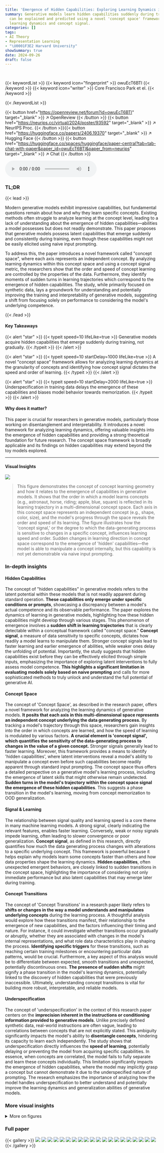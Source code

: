 ```yaml
---
title: 'Emergence of Hidden Capabilities: Exploring Learning Dynamics in Concept Space'
summary: Generative models learn hidden capabilities suddenly during training, which
  can be explained and predicted using a novel 'concept space' framework that analyzes
  learning dynamics and concept signal.
categories: []
tags:
- AI Theory
- Representation Learning
- "\U0001F3E2 Harvard University"
showSummary: true
date: 2024-09-26
draft: false
---
```


<br>

{{< keywordList >}}
{{< keyword icon="fingerprint" >}} owuEcT6BTl {{< /keyword >}}
{{< keyword icon="writer" >}} Core Francisco Park et el. {{< /keyword >}}
 
{{< /keywordList >}}

{{< button href="https://openreview.net/forum?id=owuEcT6BTl" target="_blank" >}}
↗ OpenReview
{{< /button >}}
{{< button href="https://neurips.cc/virtual/2024/poster/93592" target="_blank" >}}
↗ NeurIPS Proc.
{{< /button >}}{{< button href="https://huggingface.co/papers/2406.19370" target="_blank" >}}
↗ Hugging Face
{{< /button >}}
{{< button href="https://huggingface.co/spaces/huggingface/paper-central?tab=tab-chat-with-paper&paper_id=owuEcT6BTl&paper_from=neurips" target="_blank" >}}
↗ Chat
{{< /button >}}



<audio controls>
    <source src="https://ai-paper-reviewer.com/owuEcT6BTl/podcast.wav" type="audio/wav">
    Your browser does not support the audio element.
</audio>


### TL;DR


{{< lead >}}

Modern generative models exhibit impressive capabilities, but fundamental questions remain about how and why they learn specific concepts.  Existing methods often struggle to analyze learning at the concept level, leading to a lack of understanding about the emergence of hidden capabilities—abilities a model possesses but does not readily demonstrate. This paper proposes that generative models possess latent capabilities that emerge suddenly and consistently during training, even though these capabilities might not be easily elicited using naive input prompting. 

To address this, the paper introduces a novel framework called "concept space", where each axis represents an independent concept.  By analyzing learning dynamics within this concept space and using a concept signal metric, the researchers show that the order and speed of concept learning are controlled by the properties of the data.  Furthermore, they identify moments of sudden turns in learning trajectories which correspond to the emergence of hidden capabilities. The study, while primarily focused on synthetic data, lays a groundwork for understanding and potentially improving the training and interpretability of generative models, suggesting a shift from focusing solely on performance to considering the model's underlying competence.

{{< /lead >}}


#### Key Takeaways

{{< alert "star" >}}
{{< typeit speed=10 lifeLike=true >}} Generative models acquire hidden capabilities that emerge suddenly during training, not gradually. {{< /typeit >}}
{{< /alert >}}

{{< alert "star" >}}
{{< typeit speed=10 startDelay=1000 lifeLike=true >}} A novel "concept space" framework allows for analyzing learning dynamics at the granularity of concepts and identifying how concept signal dictates the speed and order of learning. {{< /typeit >}}
{{< /alert >}}

{{< alert "star" >}}
{{< typeit speed=10 startDelay=2000 lifeLike=true >}} Underspecification in training data delays the emergence of these capabilities and biases model behavior towards memorization. {{< /typeit >}}
{{< /alert >}}

#### Why does it matter?
This paper is crucial for researchers in generative models, particularly those working on disentanglement and interpretability.  It introduces a novel framework for analyzing learning dynamics, offering valuable insights into the emergence of hidden capabilities and providing a strong theoretical foundation for future research.  The concept space framework is broadly applicable and its findings on hidden capabilities may extend beyond the toy models explored.

------
#### Visual Insights



![](https://ai-paper-reviewer.com/owuEcT6BTl/figures_1_1.jpg)

> This figure demonstrates the concept of concept learning geometry and how it relates to the emergence of capabilities in generative models.  It shows that the order in which a model learns concepts (e.g., astronaut, horse, riding; apple, blue, square) is reflected in its learning trajectory in a multi-dimensional concept space. Each axis in this concept space represents an independent concept (e.g., shape, color, size), and the model's progress through the space reveals the order and speed of its learning.  The figure illustrates how the 'concept signal,' or the degree to which the data-generating process is sensitive to changes in a specific concept, influences learning speed and order.  Sudden changes in learning direction in concept space correspond to the emergence of 'hidden' capabilities—the model is able to manipulate a concept internally, but this capability is not yet demonstrable via naive input prompting.







### In-depth insights


#### Hidden Capabilities
The concept of "hidden capabilities" in generative models refers to the latent potential within these models that is not readily apparent during standard operation.  **These capabilities only emerge under specific conditions or prompts**, showcasing a discrepancy between a model's actual competence and its observable performance.  The paper explores the dynamics of learning in generative models, highlighting how these hidden capabilities might develop through various stages.  This phenomenon of emergence involves a **sudden shift in learning trajectories** that is clearly detectable within a conceptual framework called "concept space." **Concept signal**, a measure of data sensitivity to specific concepts, dictates how readily a model learns to manipulate them.  Stronger concept signals lead to faster learning and earlier emergence of abilities, while weaker ones delay the unfolding of potential.  Importantly, the study suggests that hidden capabilities exist before they can be effectively elicited through simple inputs, emphasizing the importance of exploring latent interventions to fully assess model competence.  **This highlights a significant limitation in evaluating models solely based on naive prompting** and calls for more sophisticated methods to truly unlock and understand the full potential of generative AI.

#### Concept Space
The concept of 'Concept Space', as described in the research paper, offers a novel framework for analyzing the learning dynamics of generative models.  **It posits that each axis in this multi-dimensional space represents an independent concept underlying the data generating process.** By tracking a model's trajectory through this space, researchers gain insights into the order in which concepts are learned, and how the speed of learning is modulated by various factors.  **A crucial element is 'concept signal', which quantifies the sensitivity of the data-generating process to changes in the value of a given concept.**  Stronger signals generally lead to faster learning.  Moreover, this framework provides a means to identify 'hidden capabilities', where latent interventions reveal a model's ability to manipulate a concept even before such capabilities become readily apparent through standard input prompting.  The concept space thus offers a detailed perspective on a generative model's learning process, including the emergence of latent skills that might otherwise remain undetected.  **Sudden turns in the model's trajectory within the concept space signal the emergence of these hidden capabilities**. This suggests a phase transition in the model's learning, moving from concept memorization to OOD generalization.

#### Signal & Learning
The relationship between signal quality and learning speed is a core theme in many machine learning models.  A strong signal, clearly indicating the relevant features, enables faster learning. Conversely, weak or noisy signals impede learning, often leading to slower convergence or poor generalization. **Concept signal**, as defined in this research, directly quantifies how much the data generating process changes with alterations to a specific underlying concept. This framework is powerful because it helps explain why models learn some concepts faster than others and how data properties shape the learning dynamics.  **Hidden capabilities**, often unexpected emergent behaviors, are closely linked to sudden transitions in the concept space, highlighting the importance of considering not only immediate performance but also latent capabilities that may emerge later during training.

#### Concept Transitions
The concept of 'Concept Transitions' in a research paper likely refers to **shifts or changes in the way a model understands and manipulates underlying concepts** during the learning process.  A thoughtful analysis would explore how these transitions manifest, their relationship to the emergence of new capabilities, and the factors influencing their timing and nature. For instance, it could investigate whether transitions occur gradually or abruptly, whether they are associated with changes in the model's internal representations, and what role data characteristics play in shaping the process.  **Identifying specific triggers** for these transitions, such as reaching certain training milestones or encountering particular data patterns, would be crucial.  Furthermore, a key aspect of this analysis would be to differentiate between expected, smooth transitions and unexpected, potentially discontinuous ones. **The presence of sudden shifts** might signify a phase transition in the model's learning dynamics, potentially linked to the discovery of hidden capabilities that were previously inaccessible.  Ultimately, understanding concept transitions is vital for building more robust, interpretable, and reliable models.

#### Underspecification
The concept of 'underspecification' in the context of this research paper centers on the **imprecision inherent in the instructions or conditioning information provided to generative models**. Unlike precisely defined synthetic data, real-world instructions are often vague, leading to correlations between concepts that are not explicitly stated.  This ambiguity significantly impacts the model's ability to **disentangle concepts**, hindering its capacity to learn each independently.  The study shows that underspecification directly influences the **speed of learning**, potentially delaying or preventing the model from acquiring specific capabilities.  In essence, when concepts are correlated, the model fails to fully separate and learn these concepts individually. This limitation significantly impacts the emergence of hidden capabilities, where the model may implicitly grasp a concept but cannot demonstrate it due to the underspecified nature of prompting. The research emphasizes the importance of analyzing how the model handles underspecification to better understand and potentially improve the learning dynamics and generalization abilities of generative models.


### More visual insights

<details>
<summary>More on figures
</summary>


![](https://ai-paper-reviewer.com/owuEcT6BTl/figures_3_1.jpg)

> This figure shows how different distributions of concept values (color and size) affect the concept signal strength.  The left panel illustrates a scenario where the difference in color between classes is greater than the size difference, resulting in a stronger color concept signal. The right panel demonstrates the opposite: a larger size difference yields a stronger size concept signal. This difference in concept signal strength influences how quickly the model learns each concept.


![](https://ai-paper-reviewer.com/owuEcT6BTl/figures_4_1.jpg)

> This figure shows the relationship between concept signal and learning speed in a generative model.  The left panel illustrates that as the color difference (distance) between classes increases, the speed at which the concept of color is learned increases. Similarly, the right panel shows this same trend for the size concept.  The faster learning speed is correlated with a larger pixel difference between the classes.


![](https://ai-paper-reviewer.com/owuEcT6BTl/figures_4_2.jpg)

> This figure visualizes the learning dynamics of a model in concept space, a coordinate system representing underlying concepts. Panel (a) shows the in-distribution learning trajectory for concept class 00, while panel (b) illustrates the out-of-distribution (OOD) learning for concept class 11. The x-axis represents color accuracy, and the y-axis represents size accuracy.  The color intensity corresponds to the concept signal strength, showing how sensitive the data generation process is to changes in the concept's value. The trajectories reveal how the model learns and generalizes, showing memorization effects (biased towards previously seen data) and a sudden transition to OOD generalization.


![](https://ai-paper-reviewer.com/owuEcT6BTl/figures_5_1.jpg)

> This figure shows how underspecification (masking words in prompts) affects a model's ability to generalize to out-of-distribution (OOD) examples. Panel (a) displays the generated images for different levels of masking, demonstrating a shift from correct blue triangles (no masking) to incorrect red triangles (100% masking). Panel (b) presents a simplified model that successfully replicates the learning dynamics observed in (a), providing a theoretical explanation for the effect of underspecification.


![](https://ai-paper-reviewer.com/owuEcT6BTl/figures_6_1.jpg)

> This figure shows the accuracy of generating out-of-distribution (OOD) samples over the number of gradient steps using three different prompting methods: naive prompting, linear latent intervention, and overprompting.  Each method's accuracy is plotted for five separate runs, demonstrating that while naive prompting may fail to elicit a hidden capability, linear latent intervention and overprompting reliably do so earlier in the training process. This suggests that the model acquires the capability to manipulate the relevant concepts before this capability is readily apparent using standard input prompting.


![](https://ai-paper-reviewer.com/owuEcT6BTl/figures_7_1.jpg)

> This figure validates the findings of the paper using the CelebA dataset. Panel (a) shows the concept space dynamics for the concepts 'Gender' and 'With Hat.' It demonstrates that the model initially memorizes concepts from the training data, exhibiting a bias toward certain concept combinations. However, as the training progresses, the model transitions to out-of-distribution generalization, with the generated images moving closer to the target class (Female, With Hat). Panel (b) quantitatively assesses the model's compositional generalization ability by comparing the accuracy achieved using latent interventions versus naive prompting. The results reveal a significant increase in accuracy near 500,000 gradient steps when latent interventions are used, showing the model's hidden capability to perform well on unseen data, which is not apparent under standard prompting.


![](https://ai-paper-reviewer.com/owuEcT6BTl/figures_7_2.jpg)

> This figure shows how the speed of learning a concept decreases as the percentage of masked prompts (representing underspecification) increases.  The y-axis shows the number of gradient steps required to reach 80% accuracy.  Underspecification hinders the model's ability to quickly disentangle and learn concepts. The slower learning is due to correlations introduced between concepts by the masked prompts, making it more difficult for the model to learn the separate concepts independently.


![](https://ai-paper-reviewer.com/owuEcT6BTl/figures_8_1.jpg)

> This figure demonstrates the effect of underspecification on concept learning in a generative model.  Panel (a) shows an example of a state-of-the-art model failing to generate a yellow strawberry when prompted with 'yellow strawberry', instead producing a red one. This highlights the issue of underspecification in real-world prompts.  Panel (b) uses a simplified model to illustrate how increasing levels of masking (removing the word 'red' from 'red triangle') causes the model's learning to become biased towards red, even when prompted with 'blue triangle'.  The results show that underspecification hinders the ability of the model to disentangle concepts and generalize correctly to unseen data.


![](https://ai-paper-reviewer.com/owuEcT6BTl/figures_8_2.jpg)

> This figure shows how underspecification in training data affects the model's ability to generalize to out-of-distribution (OOD) examples.  Panel (a) presents empirical results illustrating how increasing levels of prompt masking (removing the color word from the prompt) causes the model to generate images with increasingly incorrect colors, even though the correct color is specified in the prompt's remaining words.  Panel (b) displays results from a simplified mathematical model that mirrors the trends observed in the empirical results, providing further support for the hypothesis that underspecification hinders the learning process and generalization performance.


![](https://ai-paper-reviewer.com/owuEcT6BTl/figures_9_1.jpg)

> This figure shows the accuracy of generating out-of-distribution (OOD) samples using three different prompting methods: naive prompting, linear latent intervention, and overprompting.  The results demonstrate that while naive prompting may not elicit the model's hidden capabilities, latent interventions and overprompting can successfully generate OOD samples. This supports the hypothesis that generative models possess hidden capabilities that are learned suddenly and consistently during training but may not be immediately apparent due to limitations of naive input prompting. This figure belongs to the 'Sudden Transitions in Concept Learning Dynamics' section of the paper.


![](https://ai-paper-reviewer.com/owuEcT6BTl/figures_18_1.jpg)

> This figure illustrates the concept space framework.  It shows a data-generating process (G) that maps a vector z from a concept space (S) to an observation x (an image). The concept space has dimensions representing independent concepts like size, shape, color, and location.  A mixing function (M) then maps z and x to h and x, representing how some concepts might be underspecified in the conditioning information used to generate images.


![](https://ai-paper-reviewer.com/owuEcT6BTl/figures_19_1.jpg)

> This figure shows two examples of concept spaces with different concept signals. In the left panel, the color difference between classes is greater than the size difference, resulting in a stronger concept signal for color.  Conversely, in the right panel, the size difference between classes is greater than the color difference, leading to a stronger concept signal for size. This illustrates how variations in the data-generating process, specifically the distances between concept classes, impact the strength of the concept signal for each concept.


![](https://ai-paper-reviewer.com/owuEcT6BTl/figures_21_1.jpg)

> This figure shows a comparison of three different metrics (loss, training accuracy, and test accuracy) plotted against the number of gradient steps during training. The leftmost panel displays the training loss in log scale which reveals the general training progress. The middle panel depicts the training and test accuracies showing the generalization ability of the model.  The rightmost panel shows the model's learning trajectory in the concept space. A sudden shift in the trajectory indicates the emergence of a hidden capability, a point where the model suddenly starts to generate correct outputs despite the lack of explicit signal from naive prompting. The pink star in the rightmost panel highlights the moment when the capability emerges.


![](https://ai-paper-reviewer.com/owuEcT6BTl/figures_21_2.jpg)

> This figure shows the learning dynamics of a generative model in a concept space with 'color' and 'size' as axes. Panel (a) displays the model's learning trajectory for an in-distribution concept class (00), while panel (b) shows the trajectory for an out-of-distribution (OOD) class (11). The color of the trajectories represents the level of color concept signal, illustrating how the signal influences the learning process.  The figure demonstrates that concept memorization occurs before OOD generalization, showing a shift in learning dynamics. The plot highlights the role of concept signal in shaping the model's generalization capabilities and learning trajectory. 


![](https://ai-paper-reviewer.com/owuEcT6BTl/figures_21_3.jpg)

> This figure shows the learning dynamics of a generative model in a 2D concept space (color and size). Panel (a) shows the learning trajectory for an in-distribution class (00), while panel (b) shows the learning trajectory for an out-of-distribution class (11). The color of the trajectory represents the color concept signal. The figure illustrates how concept signal influences the learning dynamics and how the model initially memorizes concepts before generalizing out-of-distribution. The uncertainty of the model is represented by color coding.


![](https://ai-paper-reviewer.com/owuEcT6BTl/figures_22_1.jpg)

> This figure shows the accuracy of generating out-of-distribution (OOD) samples using three different prompting methods: naive prompting, linear latent intervention, and overprompting.  It demonstrates that while naive prompting may fail to elicit the model's hidden capabilities, latent interventions and overprompting can successfully generate the desired outputs much earlier in the training process. This suggests a two-stage learning process: first, the model acquires the latent capability, and second, it learns to map inputs to outputs.


![](https://ai-paper-reviewer.com/owuEcT6BTl/figures_23_1.jpg)

> This figure shows the results of experiments conducted on the CelebA dataset to validate the findings of the paper on a more realistic dataset.  Panel (a) displays the concept space dynamics for generating images based on the 'Gender' and 'With Hat' concepts. It reveals that even though the model learns to generate images of (Female, With Hat), the model's performance using naive prompting is suboptimal; the generated images cluster closer to (Female, No Hat). Panel (b) demonstrates improved generalization when using latent interventions rather than naive prompting, indicating that the model possesses hidden capabilities that are not readily apparent under naive prompting.


![](https://ai-paper-reviewer.com/owuEcT6BTl/figures_23_2.jpg)

> This figure shows two examples of concept learning dynamics in a 3D concept space, illustrating both successful and unsuccessful out-of-distribution (OOD) generalization. In (a), the strong concept signal for color leads to successful OOD generalization, while in (b), the weaker concept signal for background color results in failure to generalize.  The trajectories in the 3D concept space visualize the model's learning process, revealing how concept learning order and OOD generalization are affected by concept signal strength.


![](https://ai-paper-reviewer.com/owuEcT6BTl/figures_24_1.jpg)

> This figure shows the effect of underspecification (masking words in prompts) on a model's ability to generalize to out-of-distribution data.  Panel (a) demonstrates that as more words are masked from the prompts (e.g., masking 'blue' in 'blue triangle'), the generated images increasingly shift towards an incorrect color (red). Panel (b) shows a simplified model which successfully recreates the same pattern of learning dynamics observed in the experimental results. This supports the idea that underspecification affects the learning process and generalization.


![](https://ai-paper-reviewer.com/owuEcT6BTl/figures_24_2.jpg)

> This figure shows the concept learning dynamics for all four classes (00, 01, 10, 11) in the concept space. The color of the trajectories represents the normalized concept signal, indicating the relative strength of the concept signal for color. The two gray trajectories are from the training set and illustrate how concept memorization occurs before generalization.


![](https://ai-paper-reviewer.com/owuEcT6BTl/figures_25_1.jpg)

> This figure shows the results of an experiment where the embedding module of a diffusion model was patched with an embedding module from an intermediate checkpoint during training. The goal was to determine if the model had already learned the ability to generate out-of-distribution (OOD) samples before naive prompting methods could elicit this ability.  Panel (a) shows the baseline accuracy for OOD generalization using naive prompting. Panel (b) shows the improvement in accuracy when using the patched embedding module, demonstrating that the model had already acquired the capability earlier than revealed by naive prompting.


![](https://ai-paper-reviewer.com/owuEcT6BTl/figures_25_2.jpg)

> This figure visualizes the learning dynamics of a generative model in a concept space, where each axis represents a concept (e.g., color and size). Panel (a) shows the learning trajectory for an in-distribution class, while panel (b) shows the trajectory for an out-of-distribution class. The color coding represents the concept signal strength. The trajectories illustrate that the model undergoes a phase of memorization followed by a sudden transition to OOD generalization.


</details>






### Full paper

{{< gallery >}}
<img src="https://ai-paper-reviewer.com/owuEcT6BTl/1.png" class="grid-w50 md:grid-w33 xl:grid-w25" />
<img src="https://ai-paper-reviewer.com/owuEcT6BTl/2.png" class="grid-w50 md:grid-w33 xl:grid-w25" />
<img src="https://ai-paper-reviewer.com/owuEcT6BTl/3.png" class="grid-w50 md:grid-w33 xl:grid-w25" />
<img src="https://ai-paper-reviewer.com/owuEcT6BTl/4.png" class="grid-w50 md:grid-w33 xl:grid-w25" />
<img src="https://ai-paper-reviewer.com/owuEcT6BTl/5.png" class="grid-w50 md:grid-w33 xl:grid-w25" />
<img src="https://ai-paper-reviewer.com/owuEcT6BTl/6.png" class="grid-w50 md:grid-w33 xl:grid-w25" />
<img src="https://ai-paper-reviewer.com/owuEcT6BTl/7.png" class="grid-w50 md:grid-w33 xl:grid-w25" />
<img src="https://ai-paper-reviewer.com/owuEcT6BTl/8.png" class="grid-w50 md:grid-w33 xl:grid-w25" />
<img src="https://ai-paper-reviewer.com/owuEcT6BTl/9.png" class="grid-w50 md:grid-w33 xl:grid-w25" />
<img src="https://ai-paper-reviewer.com/owuEcT6BTl/10.png" class="grid-w50 md:grid-w33 xl:grid-w25" />
<img src="https://ai-paper-reviewer.com/owuEcT6BTl/11.png" class="grid-w50 md:grid-w33 xl:grid-w25" />
<img src="https://ai-paper-reviewer.com/owuEcT6BTl/12.png" class="grid-w50 md:grid-w33 xl:grid-w25" />
<img src="https://ai-paper-reviewer.com/owuEcT6BTl/13.png" class="grid-w50 md:grid-w33 xl:grid-w25" />
<img src="https://ai-paper-reviewer.com/owuEcT6BTl/14.png" class="grid-w50 md:grid-w33 xl:grid-w25" />
<img src="https://ai-paper-reviewer.com/owuEcT6BTl/15.png" class="grid-w50 md:grid-w33 xl:grid-w25" />
<img src="https://ai-paper-reviewer.com/owuEcT6BTl/16.png" class="grid-w50 md:grid-w33 xl:grid-w25" />
<img src="https://ai-paper-reviewer.com/owuEcT6BTl/17.png" class="grid-w50 md:grid-w33 xl:grid-w25" />
<img src="https://ai-paper-reviewer.com/owuEcT6BTl/18.png" class="grid-w50 md:grid-w33 xl:grid-w25" />
<img src="https://ai-paper-reviewer.com/owuEcT6BTl/19.png" class="grid-w50 md:grid-w33 xl:grid-w25" />
<img src="https://ai-paper-reviewer.com/owuEcT6BTl/20.png" class="grid-w50 md:grid-w33 xl:grid-w25" />
{{< /gallery >}}